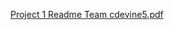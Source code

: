 [Project 1 Readme Team cdevine5.pdf](https://github.com/user-attachments/files/17422682/Project.1.Readme.Team.cdevine5.pdf)
